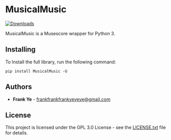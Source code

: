 # MusicalMusic
[![Downloads](https://pepy.tech/badge/musicalmusic)](https://pepy.tech/project/musicalmusic)

MusicalMusic is a Musescore wrapper for Python 3.
## Installing
To Install the full library, run the following command:
```
pip install MusicalMusic -U
```
## Authors
* **Frank Ye** - frankfrankfrankyeyeye@gmail.com
## License
This project is licensed under the GPL 3.0 License - see the [LICENSE.txt](LICENSE.txt) file for details.
